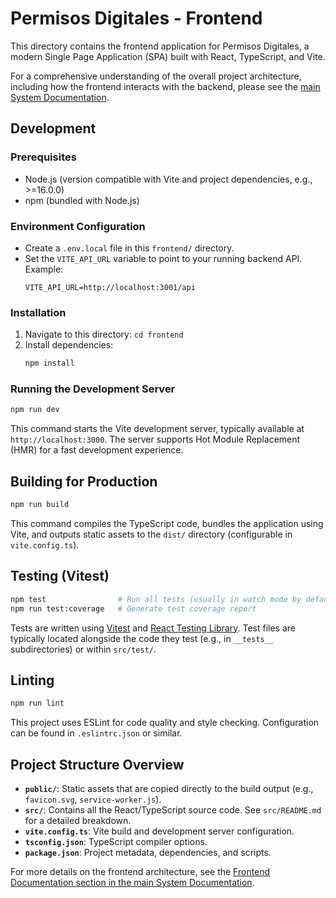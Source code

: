 # Permisos Digitales - Frontend

This directory contains the frontend application for Permisos Digitales, a modern Single Page Application (SPA) built with React, TypeScript, and Vite.

For a comprehensive understanding of the overall project architecture, including how the frontend interacts with the backend, please see the [main System Documentation](../docs/PROJECT_DOCUMENTATION.md).

## Development

### Prerequisites
*   Node.js (version compatible with Vite and project dependencies, e.g., >=16.0.0)
*   npm (bundled with Node.js)

### Environment Configuration
*   Create a `.env.local` file in this `frontend/` directory.
*   Set the `VITE_API_URL` variable to point to your running backend API. Example:
    ```
    VITE_API_URL=http://localhost:3001/api
    ```

### Installation
1.  Navigate to this directory: `cd frontend`
2.  Install dependencies:
    ```bash
    npm install
    ```

### Running the Development Server
```bash
npm run dev
```
This command starts the Vite development server, typically available at `http://localhost:3000`. The server supports Hot Module Replacement (HMR) for a fast development experience.

## Building for Production
```bash
npm run build
```
This command compiles the TypeScript code, bundles the application using Vite, and outputs static assets to the `dist/` directory (configurable in `vite.config.ts`).

## Testing (Vitest)
```bash
npm test                # Run all tests (usually in watch mode by default)
npm run test:coverage   # Generate test coverage report
```
Tests are written using [Vitest](https://vitest.dev/) and [React Testing Library](https://testing-library.com/docs/react-testing-library/intro/). Test files are typically located alongside the code they test (e.g., in `__tests__` subdirectories) or within `src/test/`.

## Linting
```bash
npm run lint
```
This project uses ESLint for code quality and style checking. Configuration can be found in `.eslintrc.json` or similar.

## Project Structure Overview

*   **`public/`**: Static assets that are copied directly to the build output (e.g., `favicon.svg`, `service-worker.js`).
*   **`src/`**: Contains all the React/TypeScript source code. See `src/README.md` for a detailed breakdown.
*   **`vite.config.ts`**: Vite build and development server configuration.
*   **`tsconfig.json`**: TypeScript compiler options.
*   **`package.json`**: Project metadata, dependencies, and scripts.

For more details on the frontend architecture, see the [Frontend Documentation section in the main System Documentation](../docs/PROJECT_DOCUMENTATION.md#4-frontend-documentation).
